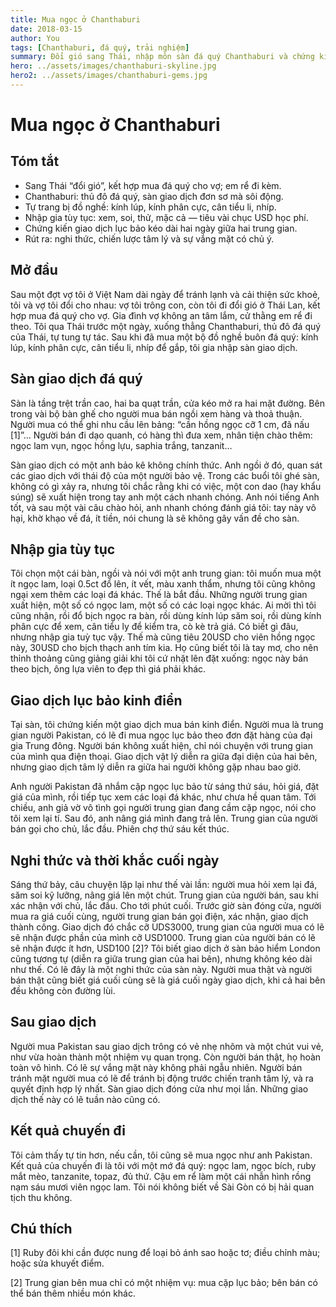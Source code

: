 ```yaml
---
title: Mua ngọc ở Chanthaburi
date: 2018-03-15
author: You
tags: [Chanthaburi, đá quý, trải nghiệm]
summary: Đổi gió sang Thái, nhập môn sàn đá quý Chanthaburi và chứng kiến một thương vụ lục bảo kinh điển.
hero: ../assets/images/chanthaburi-skyline.jpg
hero2: ../assets/images/chanthaburi-gems.jpg
---
```


# Mua ngọc ở Chanthaburi

## Tóm tắt

- Sang Thái “đổi gió”, kết hợp mua đá quý cho vợ; em rể đi kèm.
- Chanthaburi: thủ đô đá quý, sàn giao dịch đơn sơ mà sôi động.
- Tự trang bị đồ nghề: kính lúp, kính phân cực, cân tiểu li, nhíp.
- Nhập gia tùy tục: xem, soi, thử, mặc cả — tiêu vài chục USD học phí.
- Chứng kiến giao dịch lục bảo kéo dài hai ngày giữa hai trung gian.
- Rút ra: nghi thức, chiến lược tâm lý và sự vắng mặt có chủ ý.

## Mở đầu

Sau một đợt vợ tôi ở Việt Nam dài ngày để tránh lạnh và cải thiện sức khoẻ, tôi và vợ tôi đổi cho nhau: vợ tôi trông con, còn tôi đi đổi gió ở Thái Lan, kết hợp mua đá quý cho vợ. Gia đình vợ không an tâm lắm, cử thằng em rể đi theo. Tôi qua Thái trước một ngày, xuống thẳng Chanthaburi, thủ đô đá quý của Thái, tự tung tự tác. Sau khi đã mua một bộ đồ nghề buôn đá quý: kính lúp, kính phân cực, cân tiểu li, nhíp để gắp, tôi gia nhập sàn giao dịch. 

## Sàn giao dịch đá quý

Sàn là tầng trệt trần cao, hai ba quạt trần, cửa kéo mở ra hai mặt đường. Bên trong vài bộ bàn ghế cho người mua bán ngồi xem hàng và thoả thuận. Người mua có thể ghi nhu cầu lên bảng: “cần hồng ngọc cỡ 1 cm, đã nấu [1]”… Người bán đi dạo quanh, có hàng thì đưa xem, nhân tiện chào thêm: ngọc lam vụn, ngọc hồng lựu, saphia trắng, tanzanit…

Sàn giao dịch có một anh bảo kê không chính thức. Anh ngồi ở đó, quan sát các giao dịch với thái độ của một người bảo vệ. Trong các buổi tôi ghé sàn, không có gì xảy ra, nhưng tôi chắc rằng khi có việc, một con dao (hay khẩu súng) sẽ xuất hiện trong tay anh một cách nhanh chóng. Anh nói tiếng Anh tốt, và sau một vài câu chào hỏi, anh nhanh chóng đánh giá tôi: tay này vô hại, khờ khạo về đá, ít tiền, nói chung là sẽ không gây vấn đề cho sàn.


## Nhập gia tùy tục

Tôi chọn một cái bàn, ngồi và nói với một anh trung gian: tôi muốn mua một ít ngọc lam, loại 0.5ct đổ lên, ít vết, màu xanh thẩm, nhưng tôi cũng không ngại xem thêm các loại đá khác. Thế là bắt đầu. Những người trung gian xuất hiện, một số có ngọc lam, một số có các loại ngọc khác. Ai mời thì tôi cũng nhận, rồi đổ bịch ngọc ra bàn, rồi dùng kính lúp săm soi, rồi dùng kính phân cực để xem, cân tiểu ly để kiểm tra, cò kè trả giá. Có biết gì đâu, nhưng nhập gia tuỳ tục vậy. Thế mà cũng tiêu 20USD cho viên hồng ngọc này, 30USD cho bịch thạch anh tím kia. Họ cũng biết tôi là tay mơ, cho nên thỉnh thoảng cũng giảng giải khi tôi cứ nhặt lên đặt xuống: ngọc này bán theo bịch, ông lựa viên to đẹp thì giá phải khác.


## Giao dịch lục bảo kinh điển

Tại sàn, tôi chứng kiến một giao dịch mua bán kinh điển. Người mua là trung gian người Pakistan, có lẽ đi mua ngọc lục bảo theo đơn đặt hàng của đại gia Trung đông. Người bán không xuất hiện, chỉ nói chuyện với trung gian của mình qua điện thoại. Giao dịch vật lý diễn ra giữa đại diện của hai bên, nhưng giao dịch tâm lý diễn ra giữa hai người không gặp nhau bao giờ. 

Anh người Pakistan đã nhắm cặp ngọc lục bảo từ sáng thứ sáu, hỏi giá, đặt giá của mình, rồi tiếp tục xem các loại đá khác, như chưa hề quan tâm. Tới chiều, anh giả vờ vô tình gọi người trung gian đang cầm cặp ngọc, nói cho tôi xem lại tí. Sau đó, anh nâng giá mình đang trả lên. Trung gian của người bán gọi cho chủ, lắc đầu. Phiên chợ thứ sáu kết thúc.

## Nghi thức và thời khắc cuối ngày

Sáng thứ bảy, câu chuyện lặp lại như thế vài lần: người mua hỏi xem lại đá, săm soi kỹ lưỡng, nâng giá lên một chút. Trung gian của người bán, sau khi xác nhận với chủ, lắc đầu. Cho tới phút cuối. Trước giờ sàn đóng cửa, người mua ra giá cuối cùng, người trung gian bán gọi điện, xác nhận, giao dịch thành công. Giao dịch đó chắc cỡ UDS3000, trung gian của người mua có lẽ sẽ nhận được phần của mình cỡ USD1000. Trung gian của người bán có lẽ sẽ nhận được ít hơn, USD100 [2]? Tôi biết giao dịch ở sàn bảo hiểm London cũng tương tự (diễn ra giữa trung gian của hai bên), nhưng không kéo dài như thế. Có lẽ đây là một nghi thức của sàn này. Người mua thật và người bán thật cũng biết giá cuối cùng sẽ là giá cuối ngày giao dịch, khi cả hai bên đều không còn đường lùi.

## Sau giao dịch

Người mua Pakistan sau giao dịch trông có vẻ nhẹ nhõm và một chút vui vẻ, như vừa hoàn thành một nhiệm vụ quan trọng. Còn người bán thật, họ hoàn toàn vô hình. Có lẽ sự vắng mặt này không phải ngẫu nhiên. Người bán tránh mặt người mua có lẽ để tránh  bị động trước chiến tranh tâm lý, và ra quyết định hợp lý nhất. Sàn giao dịch đóng cửa như mọi lần. Những giao dịch thế này có lẽ tuần nào cũng có.

## Kết quả chuyến đi

Tôi cảm thấy tự tin hơn, nếu cần, tôi cũng sẽ mua ngọc như anh Pakistan. Kết quả của chuyến đi là tôi với một mớ đá quý: ngọc lam, ngọc bích, ruby mắt mèo, tanzanite, topaz, đủ thứ. Cậu em rể làm một cái nhẫn hình rồng nạm sáu mươi viên ngọc lam. Tôi nói không biết về Sài Gòn có bị hải quan tịch thu không.

## Chú thích

[1] Ruby đôi khi cần được nung để loại bỏ ánh sao hoặc tơ; điều chỉnh màu; hoặc sửa khuyết điểm.

[2] Trung gian bên mua chỉ có một nhiệm vụ: mua cặp lục bảo; bên bán có thể bán thêm nhiều món khác.
